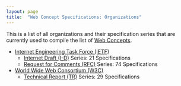 ```yaml
---
layout: page
title:  "Web Concept Specifications: Organizations"
---
```


This is a list of all organizations and their specification series that are currently used to compile the list of [Web Concepts](../concepts).

* [Internet Engineering Task Force (IETF)](IETF)
  * [Internet Draft (I-D)](IETF/I-D) Series: 21 Specifications
  * [Request for Comments (RFC)](IETF/RFC) Series: 74 Specifications
* [World Wide Web Consortium (W3C)](W3C)
  * [Technical Report (TR)](W3C/TR) Series: 29 Specifications
